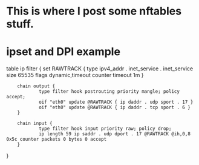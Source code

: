 # This is where I post some nftables stuff.
# ipset and DPI example


table ip filter {
        set RAWTRACK {
                type ipv4_addr . inet_service . inet_service
                size 65535
                flags dynamic,timeout
                counter
                timeout 1m
        }

        chain output {
                type filter hook postrouting priority mangle; policy accept;
                oif "eth0" update @RAWTRACK { ip daddr . udp sport . 17 }
                oif "eth0" update @RAWTRACK { ip daddr . tcp sport . 6 }
        }

        chain input {
                type filter hook input priority raw; policy drop;
                ip length 59 ip saddr . udp dport . 17 @RAWTRACK @ih,0,8 0x5c counter packets 0 bytes 0 accept
        }
}
